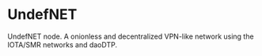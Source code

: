 # UndefNET
UndefNET node. A onionless and decentralized VPN-like network using the IOTA/SMR networks and daoDTP.
